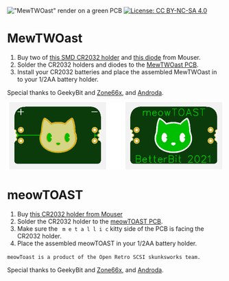 !["MewTWOast" render on a green PCB](green_MewTWOast.png)
[![License: CC BY-NC-SA 4.0](https://licensebuttons.net/l/by-nc-sa/4.0/80x15.png)](https://creativecommons.org/licenses/by-nc-sa/4.0/)

# MewTWOast

1. Buy two of [this SMD CR2032 holder](https://www.digikey.com/en/products/detail/mpd-memory-protection-devices/BK-912/2647825) and [this diode](https://www.mouser.com/ProductDetail/Taiwan-Semiconductor/SR105-R0?qs=dv9KMQQLqv0ISE37yM5sYA%3D%3D) from Mouser.
2. Solder the CR2032 holders and diodes to the [MewTWOast PCB](https://oshwlab.com/stephenarsenault/halfstack).
3. Install your CR2032 batteries and place the assembled MewTWOast in to your 1/2AA battery holder.

Special thanks to GeekyBit and [Zone66x](https://github.com/zone66x/), and [Androda](https://github.com/androda).


!["meowToast" render on a green PCB](/images/green_meowTOAST.png)

# meowTOAST

1. Buy [this CR2032 holder from Mouser](https://www.mouser.com/ProductDetail/Linx-Technologies/BAT-HLD-001-THM?qs=Z0V/pEl%252BOGcluj3h2QTrDw==)
2. Solder the CR2032 holder to the [meowTOAST PCB](https://oshwlab.com/stephenarsenault/halfstack).
3. Make sure the ` m e t a l l i c` kitty side of the PCB is facing the CR2032 holder.
4. Place the assembled meowTOAST in your 1/2AA battery holder.

`meowToast is a product of the Open Retro SCSI skunksworks team.`

Special thanks to GeekyBit and [Zone66x](https://github.com/zone66x/), and [Androda](https://github.com/androda).